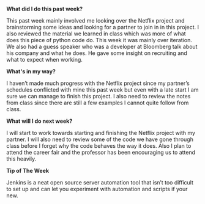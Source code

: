 **What did I do this past week?**

This past week mainly involved me looking over the Netflix project and brainstorming some ideas and looking for a partner to join in in this project. I also reviewed the material we learned in class which was more of what does this piece of python code do. This week it was mainly over iteration. We also had a guess speaker who was a developer at Bloomberg talk about his company and what he does. He gave some insight on recruiting and what to expect when working.

**What's in my way?**

I haven’t made much progress with the Netflix project since my partner’s schedules conflicted with mine this past week but even with a late start I am sure we can manage to finish this project. I also need to review the notes from class since there are still a few examples I cannot quite follow from class.

**What will I do next week?** 

I will start to work towards starting and finishing the Netflix project with my partner. I will also need to review some of the code we have gone through class before I forget why the code behaves the way it does. Also I plan to attend the career fair and the professor has been encouraging us to attend this heavily.

**Tip of The Week** 

Jenkins is a neat open source server automation tool that isn’t too difficult to set up and can let you experiment with automation and scripts if your new. 
